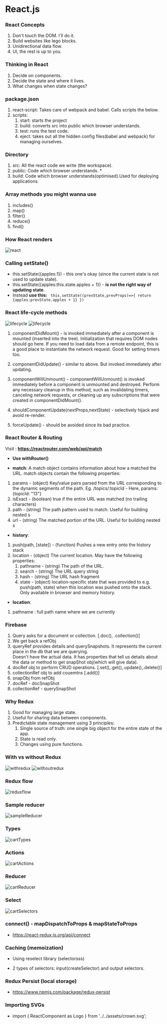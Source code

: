 # React.js

### React Concepts

1. Don't touch the DOM. I'll do it.
2. Build websites like lego blocks.
3. Unidirectional data flow.
4. UI, the rest is up to you.

### Thinking in React

1. Decide on components.
2. Decide the state and where it lives.
3. What changes when state changes?

### package.json

1. react-script: Takes care of webpack and babel. Calls scripts the below.
2. scripts:
   1. start: starts the project
   2. build: converts src into public which browser understands.
   3. test: runs the test code.
   4. eject: takes out all the hidden config files(babel and webpack) for managing ourselves.

### Directory

1. src: All the react code we write (the workspace).
2. public: Code which browser understands. \*
3. build: Code which browser understands(optimised).Used for deploying applications.

### Array methods you might wanna use

1. includes()
2. map()
3. filter()
4. reduce()
5. find()

### How React renders

![react](/img/render.png)

### Calling setState()

- this.setState({apples:1}) - this one's okay (since the current state is not used to update state).
- this.setState({apples:this.state.apples + 1}) - **is not the right way of updating state**.
- Instead **use this:**
  ` this.setState((prevState,prevProps)=>{ return {apples:prevState.apples + 1} })`

### React life-cycle methods

![lifecycle](/img/life1.png)
![lifecycle](/img/life2.png)

1. componentDidMount() - is invoked immediately after a component is mounted (inserted into the tree). Initialization that requires DOM nodes should go here. If you need to load data from a remote endpoint, this is a good place to instantiate the network request. Good for setting timers too.

2. componentDidUpdate() - similar to above. But invoked immediately after updating.

3. componentWillUnmount() - componentWillUnmount() is invoked immediately before a component is unmounted and destroyed. Perform any necessary cleanup in this method, such as invalidating timers, canceling network requests, or cleaning up any subscriptions that were created in componentDidMount().

4. shouldComponentUpdate(nextProps,nextState) - selectively hijack and avoid re-render.

5. forceUpdate() - should be avoided since its bad practice.

### React Router & Routing

Visit : **https://reactrouter.com/web/api/match**

- **Use withRouter()**

* **match**:
  A match object contains information about how a <Route path> matched the URL. match objects contain the following properties:

1. params - (object) Key/value pairs parsed from the URL corresponding to the dynamic segments of the path. Eg. /topics/:topicId - Here, params: {topicId: "13"}
2. isExact - (boolean) true if the entire URL was matched (no trailing characters)
3. path - (string) The path pattern used to match. Useful for building nested <Route>s
4. url - (string) The matched portion of the URL. Useful for building nested <Link>s

- **history**:

1. push(path, [state]) - (function) Pushes a new entry onto the history stack
2. location - (object) The current location. May have the following properties:
   1. pathname - (string) The path of the URL.
   2. search - (string) The URL query string
   3. hash - (string) The URL hash fragment
   4. state - (object) location-specific state that was provided to e.g. push(path, state) when this location was pushed onto the stack. Only available in browser and memory history.

- **location**:

1. pathname : full path name where we are currently

### Firebase

1. Query asks for a document or collection. [.doc(), .collection()]
2. We get back a refObj
3. queryRef provides details and querySnapshots. It represents the current place in the db that we are querying.  
   Doesn't have the actual data. It has properties that tell us details about the data or method to get snapShot obj(which will give data).
4. docRef obj to perform CRUD operations. [.set(),.get(),.update(),.delete()]
5. collectionRef obj to add couemtns [.add()]
6. snapObj from refObj
7. docRef - docSnapShot
8. collectionRef - querySnapShot

### Why Redux

1. Good for managing large state.
2. Useful for sharing data between components.
3. Predictable state management using 3 principles:
   1. Single source of truth: one single big object for the entire state of the app.
   2. State is read only.
   3. Changes using pure functions.

### With vs without Redux

![withredux](/img/withredux)
![withoutredux](/img/withoutredux)

### Redux flow

![reduxflow](/img/reduxflow.png)

### Sample reducer

![sampleReducer](/img/sampleReducer.png)

### Types

![cartTypes](/img/types.png)

### Actions

![cartActions](/img/actions.png)

### Reducer

![cartReducer](/img/actions.png)

### Select

![cartSelectors](/img/selectors.png)

### connect() - mapDispatchToProps & mapStateToProps

- https://react-redux.js.org/api/connect

### Caching (memoization)

- Using reselect library (selectorsss)

* 2 types of selectors: input(createSelector) and output selectors.

### Redux Persist (local storage)

- https://www.npmjs.com/package/redux-persist

### Importing SVGs

- import { ReactComponent as Logo } from '../../assets/crown.svg';
